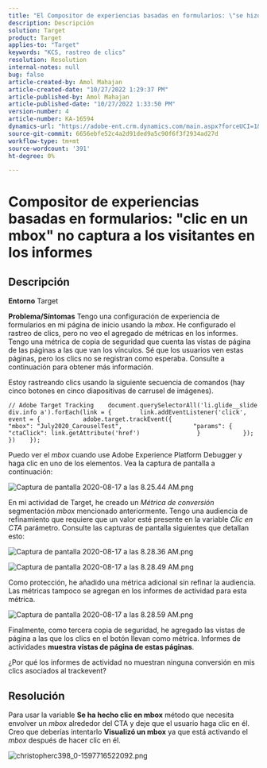 ```yaml
---
title: "El Compositor de experiencias basadas en formularios: \"se hizo clic en un mbox\" no captura los visitantes en los informes"
description: Descripción
solution: Target
product: Target
applies-to: "Target"
keywords: "KCS, rastreo de clics"
resolution: Resolution
internal-notes: null
bug: false
article-created-by: Amol Mahajan
article-created-date: "10/27/2022 1:29:37 PM"
article-published-by: Amol Mahajan
article-published-date: "10/27/2022 1:33:50 PM"
version-number: 4
article-number: KA-16594
dynamics-url: "https://adobe-ent.crm.dynamics.com/main.aspx?forceUCI=1&pagetype=entityrecord&etn=knowledgearticle&id=0fb16a66-fb55-ed11-bba2-6045bd006793"
source-git-commit: 6656ebfe52c4a2d91ded9a5c90f6f3f2934ad27d
workflow-type: tm+mt
source-wordcount: '391'
ht-degree: 0%

---
```


# Compositor de experiencias basadas en formularios: &quot;clic en un mbox&quot; no captura a los visitantes en los informes

## Descripción

<b>Entorno</b>
Target


<b>Problema/Síntomas</b>
Tengo una configuración de experiencia de formularios en mi página de inicio usando la *mbox*. He configurado el rastreo de clics, pero no veo el agregado de métricas en los informes. Tengo una métrica de copia de seguridad que cuenta las vistas de página de las páginas a las que van los vínculos. Sé que los usuarios ven estas páginas, pero los clics no se registran como esperaba. Consulte a continuación para obtener más información.



Estoy rastreando clics usando la siguiente secuencia de comandos (hay cinco botones en cinco diapositivas de carrusel de imágenes).




```
// Adobe Target Tracking    document.querySelectorAll('li.glide__slide div.info a').forEach(link = {        link.addEventListener('click', event = {            adobe.target.trackEvent({                    "mbox": "July2020_CarouselTest",                    "params": {                    "ctaClick": link.getAttribute('href')                }            });        })    });
```




Puedo ver el *mbox* cuando use Adobe Experience Platform Debugger y haga clic en uno de los elementos. Vea la captura de pantalla a continuación:



![Captura de pantalla 2020-08-17 a las 8.25.44 AM.png](https://experienceleaguecommunities.adobe.com/t5/image/serverpage/image-id/26222i8EFBFA8432501D9E/image-size/medium?v=1.0&amp;amp;px=400 "Captura de pantalla 2020-08-17 a las 8.25.44 AM.png")



En mi actividad de Target, he creado un *Métrica de conversión* segmentación *mbox* mencionado anteriormente. Tengo una audiencia de refinamiento que requiere que un valor esté presente en la variable *Clic en CTA* parámetro. Consulte las capturas de pantalla siguientes que detallan esto:



![Captura de pantalla 2020-08-17 a las 8.28.36 AM.png](https://experienceleaguecommunities.adobe.com/t5/image/serverpage/image-id/26225i9E8B86819537BB25/image-size/medium?v=1.0&amp;amp;px=400 "Captura de pantalla 2020-08-17 a las 8.28.36 AM.png")

![Captura de pantalla 2020-08-17 a las 8.28.49 AM.png](https://experienceleaguecommunities.adobe.com/t5/image/serverpage/image-id/26223i6D9AAA0A81236A58/image-size/medium?v=1.0&amp;amp;px=400 "Captura de pantalla 2020-08-17 a las 8.28.49 AM.png")



Como protección, he añadido una métrica adicional sin refinar la audiencia. Las métricas tampoco se agregan en los informes de actividad para esta métrica.



![Captura de pantalla 2020-08-17 a las 8.28.59 AM.png](https://experienceleaguecommunities.adobe.com/t5/image/serverpage/image-id/26224iFF036B11B2E932FC/image-size/medium?v=1.0&amp;amp;px=400 "Captura de pantalla 2020-08-17 a las 8.28.59 AM.png")



Finalmente, como tercera copia de seguridad, he agregado las vistas de página a las que los clics en el botón llevan como métrica. Informes de actividades <b>muestra vistas de página de estas páginas</b>.



¿Por qué los informes de actividad no muestran ninguna conversión en mis clics asociados al trackevent?


## Resolución


Para usar la variable <b>Se ha hecho clic en mbox</b> método que necesita envolver un *mbox* alrededor del CTA y deje que el usuario haga clic en él. Creo que deberías intentarlo <b>Visualizó un mbox</b> ya que está activando el *mbox* después de hacer clic en él.



![christopherc398_0-1597716522092.png](https://experienceleaguecommunities.adobe.com/t5/image/serverpage/image-id/26237i01409F8DF7D2F948/image-size/medium?v=1.0&amp;amp;px=400)


